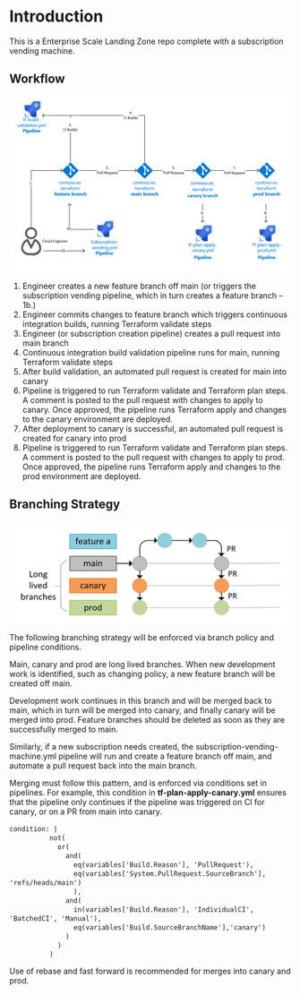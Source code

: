 # Introduction 

This is a Enterprise Scale Landing Zone repo complete with a subscription vending machine.

## Workflow

<img src="imgs\hld.PNG" alt="high level design"/>

1.	Engineer creates a new feature branch off main (or triggers the subscription vending pipeline, which in turn creates a feature branch – 1b.)
1.	Engineer commits changes to feature branch which triggers continuous integration builds, running Terraform validate steps
1.	Engineer (or subscription creation pipeline) creates a pull request into main branch
1.	Continuous integration build validation pipeline runs for main, running Terraform validate steps
1.	After build validation, an automated pull request is created for main into canary
1.	Pipeline is triggered to run Terraform validate and Terraform plan steps. A comment is posted to the pull request with changes to apply to canary. Once approved, the pipeline runs Terraform apply and changes to the canary environment are deployed. 
1.	 After deployment to canary is successful, an automated pull request is created for canary into prod
1.	Pipeline is triggered to run Terraform validate and Terraform plan steps. A comment is posted to the pull request with changes to apply to prod. Once approved, the pipeline runs Terraform apply and changes to the prod environment are deployed.

## Branching Strategy

<img src="imgs\branching.PNG" alt="branch strategy"/>

The following branching strategy will be enforced via branch policy and pipeline conditions. 

Main, canary and prod are long lived branches. When new development work is identified, such as changing policy, a new feature branch will be created off main.

Development work continues in this branch and will be merged back to main, which in turn will be merged into canary, and finally canary will be merged into prod. Feature branches should be deleted as soon as they are successfully merged to main. 

Similarly, if a new subscription needs created, the subscription-vending-machine.yml pipeline will run and create a feature branch off main, and automate a pull request back into the main branch.

Merging must follow this pattern, and is enforced via conditions set in pipelines. For example, this condition in **tf-plan-apply-canary.yml** ensures that the pipeline only continues if the pipeline was triggered on CI for canary, or on a PR from main into canary. 

```
condition: |
          not(
            or(
              and(
                eq(variables['Build.Reason'], 'PullRequest'),
                eq(variables['System.PullRequest.SourceBranch'], 'refs/heads/main')
                ),
              and(
                in(variables['Build.Reason'], 'IndividualCI', 'BatchedCI', 'Manual'),
                eq(variables['Build.SourceBranchName'],'canary')
              )
            )
          )
```

Use of rebase and fast forward is recommended for merges into canary and prod. 

